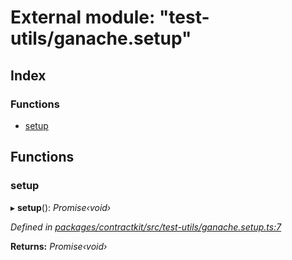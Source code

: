 # External module: "test-utils/ganache.setup"

## Index

### Functions

* [setup](_test_utils_ganache_setup_.md#setup)

## Functions

###  setup

▸ **setup**(): *Promise‹void›*

*Defined in [packages/contractkit/src/test-utils/ganache.setup.ts:7](https://github.com/celo-org/celo-monorepo/blob/6049da1fa/packages/contractkit/src/test-utils/ganache.setup.ts#L7)*

**Returns:** *Promise‹void›*
